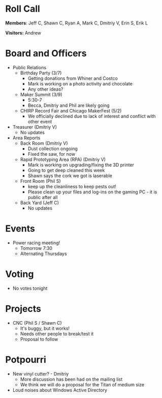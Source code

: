 Roll Call
=========
**Members**: Jeff C, Shawn C, Ryan A, Mark C, Dmitriy V, Erin S, Erik L

**Visitors:** Andrew

Board and Officers
==================
- Public Relations
  - Birthday Party (3/7)
    - Getting donations from Whiner and Costco
    - Mark is working on a photo activity and chocolate
    - Any other ideas?
  - Maker Summit (3/9)
    - 5:30-7
    - Becca, Dmitriy and Phil are likely going
  - CHIRP Record Fair and Chicago MakerFest (5/2)
    - We officially declined due to lack of interest and conflict with other event
- Treasurer (Dmitriy V)
  - No updates
- Area Reports
  - Back Room (Dmitriy V)
    - Dust collection ongoing
    - Fixed the saw, for now
  - Rapid Prototyping Area (RPA) (Dmitriy V)
    - Mark is working on upgrading/fixing the 3D printer
    - Going to get deep cleaned this week
    - Shawn says the cork we got is laserable
  - Front Room (Phil S)
    - keep up the cleanliness to keep pests out!
    - Please clean up your files and log-ins on the gaming PC - it is public after all
  - Back Yard (Jeff C)
    - No updates

Events
======
- Power racing meeting!
  - Tomorrow 7:30
  - Alternating Thursdays
  
Voting
======
- No votes tonight

Projects
========
- CNC (Phil S / Shawn C)
  - It's buggy, but it works!
  - Needs other people to break/test it
  - Proposal to follow

Potpourri
=========
- New vinyl cutter? - Dmitriy
  - More discussion has been had on the mailing list
  - We think we will do a proposal for the Titan of medium size
- Loud noises about Windows Active Directory
